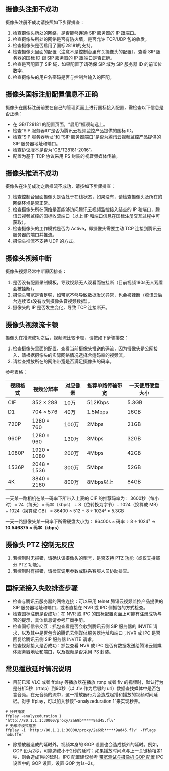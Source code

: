 ## 摄像头注册不成功

摄像头注册不成功请按照如下步骤排查：

1. 检查摄像头所处的网络，是否能够连通 SIP 服务器的 IP 跟端口。
2. 检查摄像头所处的网络是否有防火墙，是否允许 TCP/UDP 包的收发。
3. 检查摄像头是否启用了国标28181的支持。
4. 检查摄像头里面的配置（注意不是控制台里有关摄像头的配置），查看 SIP 服务器的国标 ID 跟 SIP 服务器的 IP 跟端口是否正确。
5. 检查是否配置了 SIP 域，如果配置了请确保 SIP 域为 SIP 服务器 ID 的前10位数字。
6. 检查摄像头的用户名密码是否与控制台输入的匹配。

## 摄像头国标注册配置信息不正确

摄像头在国标注册前要在自己的管理页面上进行国标接入配置，需检查以下信息是否正确：

- 在 GB/T28181 的配置页面，“启用”框须勾选上。
- 检查“SIP 服务器ID”是否为腾讯云视频监控产品提供的国标 ID。
- 检查“SIP 服务器地址”和 “SIP 服务器端口”是否为腾讯云视频监控产品提供的 SIP 服务器地址和端口。
- 检查协议版本是否为“GB/T28181-2016”。
- 配置为基于 TCP 协议采用 PS 封装的视音频媒体传输。

## 摄像头推流不成功

摄像头在注册成功之后推流不成功，请按如下步骤排查：

1. 检查控制台里面摄像头是否处于在线状态，如果没有，请检查摄像头及所在的网络环境是否正常。
2. 检查摄像头所在网络是否能够访问腾讯云视频监控接入结点的 IP 和端口，腾讯云视频监控的国标收流端口（以上 IP 和端口信息在国标注册交互过程中可获取）。
3. 检查摄像头的工作模式是否为 Active，即摄像头需要主动 TCP 连接到腾讯云服务器的端口并推流。
4. 摄像头推流不支持 UDP 的方式。

## 摄像头视频中断

摄像头视频经常中断原因排查：

1. 是否没有配置录制模板，导致视频无人观看而被挂断（目前视频180s无人观看会被挂断）。
2. 摄像头带宽是否足够，如带宽不够导致数据发送异常，也会被挂断（腾讯云后台连续15s没有收到摄像头音视频数据）。
3. 摄像头的 IP 是否发生变化，导致 TCP 连接断开。

## 摄像头视频流卡顿

摄像头在推流成功之后，视频流比较卡顿，请按如下步骤排查：

1. 检查摄像头里面的配置，查看当前摄像头推送的码流，因为摄像头是公网接入，请根据摄像头的实际网络情况选择合适码率的视频流。
2. 请检查播放所在的网络带宽是否满足摄像头的码率。

参考表格：

| 视频格式 | 视频分辨率  | 对应像素 | 推荐单路传输带宽 | 一天使用硬盘大小 |
| -------- | ----------- | -------- | ---------------- | ---------------- |
| CIF      | 352 × 288   | 10万     | 512Kbps          | 5.3GB            |
| D1       | 704 × 576   | 40万     | 1.5Mbps          | 16GB             |
| 720P     | 1280 × 760  | 100万    | 2Mbps            | 21GB             |
| 960P     | 1280 × 960  | 130万    | 3Mbps            | 32GB             |
| 1080P    | 1920 × 1080 | 200万    | 4Mbps            | 42GB             |
| 1536P    | 2048 × 1536 | 300万    | 5Mbps            | 52GB             |
| 4K       | 3840 × 2160 | 800万    | 8Mbps以上        | 84GB             |

一天某一路相机在某一码率下所带入上表的 CIF 的推荐码率为：
3600秒（每小时）× 24（每天）× 码率（kbps） ÷ 8（位转换为字节）÷ 1024（换算成 MB） ÷ 1024（换算成 GB） = 86400 × 512 ÷ 8 ÷ 1024² ≈ 5.3GB

一天一路摄像头某一码率下所需硬盘大小为：
86400s × 码率 ÷ 8 ÷ 1024² =>  **10.546875 × 码率（kbps）** 

## 摄像头 PTZ 控制无反应

1. 若控制时无报错，请确认该摄像头的型号，是否支持 PTZ 功能（或仅支持部分 PTZ 功能）。
2. 若控制时有报错，请检查调用参数或联系客服人员协助排查。

## 国标流接入失败排查步骤

- 检查与腾讯云服务器的网络连接：可以采用 telnet 腾讯云视频监控产品提供的 SIP 服务器地址和端口，或者直接在 NVR 或 IPC 侧抓包的方式检查。
- 检查国标注册是否成功：在 NVR 或 IPC 的国标配置页面上可能有注册成功与否的提示，具体信息请参考厂商手册。
- 检查国标信令交互：抓包查看是否会收到腾讯云侧 SIP 服务器的 INVITE 请求，以及其中是否包含的腾讯云侧媒体服务器地址和端口；NVR 或 IPC 是否回复给腾讯云侧 SIP 服务器 INVITE 请求。
- 检查视频接入是否成功：抓包查看 NVR 或 IPC 是否有数据发送给腾讯云侧媒体服务器地址和端口，以及视频是否采用 PS 封装。

## 常见播放延时情况说明

- 目前已知 VLC 或者 ffplay 等播放器在播放 rtmp 或者 flv 的视频时，默认行为是分析5秒（rtmp）到90秒（以 .flv 作为后缀的 url）数据查找媒体中是否包含音频。在无音频的流中，这一播放器行为会造成起播和播放的视频时间延迟。对于 ffplay，可以加入参数“-analyzeduration 1”来实现秒开。

```
# 秒开播放
ffplay -analyzeduration 1 'http://80.1.1.1:30000/proxy/2a69b*****9ad45.flv'
# 无缓冲模式播放
ffplay -i 'http://80.1.1.1:30000/proxy/2a69b*****9ad45.flv' -fflags nobuffer
```

- 除播放器造成的延时外，视频本身的 GOP 设置也会造成额外的延时。例如，GOP 设为2秒，可能造成小于2秒的延时；如果播放时间点与上一关键桢相差1秒，则会造成1秒的延时。IPC 配置建议参考 [带宽测试与摄像机 GOP 配置](https://cloud.tencent.com/document/product/1361/55476) IPC 设置中的 GOP 设置，设置 GOP 为1s~2s。
